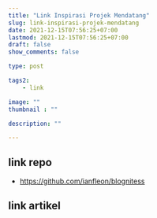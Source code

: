 ```yaml
---
title: "Link Inspirasi Projek Mendatang"
slug: link-inspirasi-projek-mendatang
date: 2021-12-15T07:56:25+07:00
lastmod: 2021-12-15T07:56:25+07:00
draft: false
show_comments: false

type: post

tags2:
    - link

image: ""
thumbnail : ""

description: ""

---
```

## link repo
- https://github.com/ianfleon/blognitess
## link artikel
